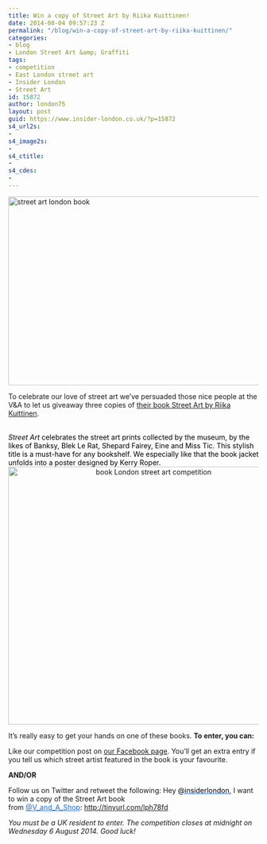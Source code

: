 ```yaml
---
title: Win a copy of Street Art by Riika Kuittinen!
date: 2014-08-04 09:57:23 Z
permalink: "/blog/win-a-copy-of-street-art-by-riika-kuittinen/"
categories:
- blog
- London Street Art &amp; Graffiti
tags:
- competition
- East London street art
- Insider London
- Street Art
id: 15872
author: london75
layout: post
guid: https://www.insider-london.co.uk/?p=15872
s4_url2s:
- 
s4_image2s:
- 
s4_ctitle:
- 
s4_cdes:
- 
---
```


<div class="yiv9508434385" style="color: #000000;">
  <a href="/wp-content/uploads/2014/08/Street-Art-spread-4_mini.jpg"><img class="size-full wp-image-15874 aligncenter" src="/wp-content/uploads/2014/08/Street-Art-spread-4_mini.jpg" alt="street art london book" width="569" height="380" /></a>
</div>

To celebrate our love of street art we’ve persuaded those nice people at the V&A to let us giveaway three copies of <a href="http://www.vandashop.com/V-A-Enterprises-Street-Art/dp/1851776257?field_availability=-1&field_browse=1960008031&field_keywords=street+art&id=V+A+Enterprises+Street+Art&ie=UTF8&refinementHistory=subjectbin%2Cprice%2Cgeneric_text_1-bin&searchKeywords=street+art&searchNodeID1=1960008031&searchPage=1&searchRank=generic-one-asc-rank&searchSize=12" target="_blank">their book Street Art by Riika Kuittinen</a>.

<div id="yui_3_16_0_1_1407136780169_138848" class="yiv9508434385" style="color: #000000;">
  <span class="yiv9508434385"> </span>
</div>

<div id="yui_3_16_0_1_1407136780169_138846" class="yiv9508434385" style="color: #000000;">
  <i id="yui_3_16_0_1_1407136780169_138861" class="yiv9508434385"><span id="yui_3_16_0_1_1407136780169_138860" class="yiv9508434385">Street Art</span></i><span id="yui_3_16_0_1_1407136780169_138845" class="yiv9508434385"> celebrates the street art prints collected by the museum, by the likes of </span><span id="yui_3_16_0_1_1407136780169_138863" class="yiv9508434385">Banksy, Blek Le Rat, Shepard Fairey, Eine and Miss Tic. This stylish title is a must-have for any bookshelf. We especially like that the book jacket unfolds into a poster designed by Kerry Roper.</span>
</div>

<div class="yiv9508434385" style="color: #000000; text-align: center;">
  <a href="/wp-content/uploads/2014/08/Street-Art-B_mini.jpeg"><img class="alignnone size-full wp-image-15875" src="/wp-content/uploads/2014/08/Street-Art-B_mini.jpeg" alt="book London street art competition" width="569" height="519" /></a>
</div>

It’s really easy to get your hands on one of these books. **To enter, you can:**

Like our competition post on <a href="https://www.facebook.com/insiderlondon" target="_blank">our Facebook page</a>. You’ll get an extra entry if you tell us which street artist featured in the book is your favourite.

**AND/OR**

Follow us on Twitter and retweet the following: Hey <span id="yui_3_16_0_1_1407136780169_138875" class="yiv9508434385"><a class="yiv9508434385" style="color: #196ad4;" href="https://twitter.com/insiderlondon" target="_blank" rel="nofollow" shape="rect"><span class="yiv9508434385" style="color: windowtext;">@insiderlondon</span></a>, I want to win a copy of the Street Art book from <span class="yiv9508434385" style="color: windowtext;"><a class="yiv9508434385" style="color: #196ad4;" href="https://twitter.com/V_and_A_Shop" target="_blank" rel="nofollow" shape="rect">@V_and_A_Shop</a>: http://tinyurl.com/lph78fd</span></span>

_You must be a UK resident to enter. The competition closes at midnight on Wednesday 6 August 2014. Good luck!_

&nbsp;